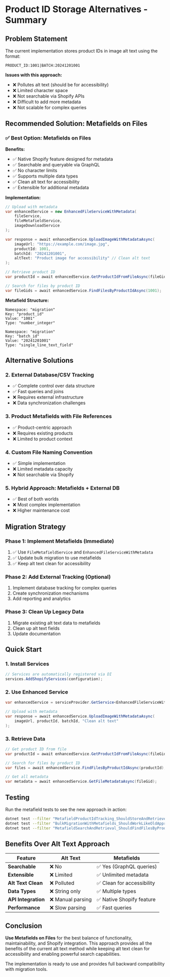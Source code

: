 # Product ID Storage Alternatives - Summary

## Problem Statement

The current implementation stores product IDs in image alt text using the format:
```
PRODUCT_ID:1001|BATCH:20241201001
```

**Issues with this approach:**
- ❌ Pollutes alt text (should be for accessibility)
- ❌ Limited character space
- ❌ Not searchable via Shopify APIs
- ❌ Difficult to add more metadata
- ❌ Not scalable for complex queries

## Recommended Solution: Metafields on Files

### ✅ **Best Option: Metafields on Files**

**Benefits:**
- ✅ Native Shopify feature designed for metadata
- ✅ Searchable and queryable via GraphQL
- ✅ No character limits
- ✅ Supports multiple data types
- ✅ Clean alt text for accessibility
- ✅ Extensible for additional metadata

**Implementation:**
```csharp
// Upload with metadata
var enhancedService = new EnhancedFileServiceWithMetadata(
    fileService, 
    fileMetafieldService, 
    imageDownloadService
);

var response = await enhancedService.UploadImageWithMetadataAsync(
    imageUrl: "https://example.com/image.jpg",
    productId: 1001,
    batchId: "20241201001",
    altText: "Product image for accessibility" // Clean alt text
);

// Retrieve product ID
var productId = await enhancedService.GetProductIdFromFileAsync(fileGid);

// Search for files by product ID
var fileGids = await enhancedService.FindFilesByProductIdAsync(1001);
```

**Metafield Structure:**
```
Namespace: "migration"
Key: "product_id"
Value: "1001"
Type: "number_integer"

Namespace: "migration"  
Key: "batch_id"
Value: "20241201001"
Type: "single_line_text_field"
```

## Alternative Solutions

### 2. **External Database/CSV Tracking**
- ✅ Complete control over data structure
- ✅ Fast queries and joins
- ❌ Requires external infrastructure
- ❌ Data synchronization challenges

### 3. **Product Metafields with File References**
- ✅ Product-centric approach
- ❌ Requires existing products
- ❌ Limited to product context

### 4. **Custom File Naming Convention**
- ✅ Simple implementation
- ❌ Limited metadata capacity
- ❌ Not searchable via Shopify

### 5. **Hybrid Approach: Metafields + External DB**
- ✅ Best of both worlds
- ❌ Most complex implementation
- ❌ Higher maintenance cost

## Migration Strategy

### Phase 1: Implement Metafields (Immediate)
1. ✅ Use `FileMetafieldService` and `EnhancedFileServiceWithMetadata`
2. ✅ Update bulk migration to use metafields
3. ✅ Keep alt text clean for accessibility

### Phase 2: Add External Tracking (Optional)
1. Implement database tracking for complex queries
2. Create synchronization mechanisms
3. Add reporting and analytics

### Phase 3: Clean Up Legacy Data
1. Migrate existing alt text data to metafields
2. Clean up alt text fields
3. Update documentation

## Quick Start

### 1. Install Services
```csharp
// Services are automatically registered via DI
services.AddShopifyServices(configuration);
```

### 2. Use Enhanced Service
```csharp
var enhancedService = serviceProvider.GetService<EnhancedFileServiceWithMetadata>();

// Upload with metadata
var response = await enhancedService.UploadImageWithMetadataAsync(
    imageUrl, productId, batchId, "Clean alt text"
);
```

### 3. Retrieve Data
```csharp
// Get product ID from file
var productId = await enhancedService.GetProductIdFromFileAsync(fileGid);

// Search for files by product ID
var files = await enhancedService.FindFilesByProductIdAsync(productId);

// Get all metadata
var metadata = await enhancedService.GetFileMetadataAsync(fileGid);
```

## Testing

Run the metafield tests to see the new approach in action:

```bash
dotnet test --filter "MetafieldProductIdTracking_ShouldStoreAndRetrieveProductIds"
dotnet test --filter "BulkMigrationWithMetafields_ShouldWorkLikeOldApproach"
dotnet test --filter "MetafieldSearchAndRetrieval_ShouldFindFilesByProductId"
```

## Benefits Over Alt Text Approach

| Feature | Alt Text | Metafields |
|---------|----------|------------|
| **Searchable** | ❌ No | ✅ Yes (GraphQL queries) |
| **Extensible** | ❌ Limited | ✅ Unlimited metadata |
| **Alt Text Clean** | ❌ Polluted | ✅ Clean for accessibility |
| **Data Types** | ❌ String only | ✅ Multiple types |
| **API Integration** | ❌ Manual parsing | ✅ Native Shopify feature |
| **Performance** | ❌ Slow parsing | ✅ Fast queries |

## Conclusion

**Use Metafields on Files** for the best balance of functionality, maintainability, and Shopify integration. This approach provides all the benefits of the current alt text method while keeping alt text clean for accessibility and enabling powerful search capabilities.

The implementation is ready to use and provides full backward compatibility with migration tools.
